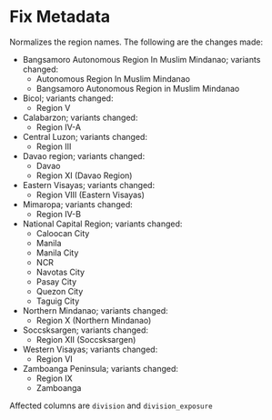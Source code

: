 # Fix Metadata

Normalizes the region names. The following are the changes made:

* Bangsamoro Autonomous Region In Muslim Mindanao; variants changed:
    * Autonomous Region In Muslim Mindanao
    * Bangsamoro Autonomous Region in Muslim Mindanao
* Bicol; variants changed:
    * Region V
* Calabarzon; variants changed:
    * Region IV-A
* Central Luzon; variants changed:
    * Region III 
* Davao region; variants changed:
    * Davao
    * Region XI (Davao Region)
* Eastern Visayas; variants changed:
    * Region VIII (Eastern Visayas)
* Mimaropa; variants changed:
    * Region IV-B
* National Capital Region; variants changed:
    * Caloocan City
    * Manila
    * Manila City
    * NCR
    * Navotas City
    * Pasay City
    * Quezon City
    * Taguig City
* Northern Mindanao; variants changed:
    * Region X (Northern Mindanao)
* Soccsksargen; variants changed:
    * Region XII (Soccsksargen)
* Western Visayas; variants changed:
    * Region VI
* Zamboanga Peninsula; variants changed:
    * Region IX
    * Zamboanga

Affected columns are `division` and `division_exposure`